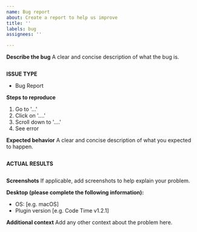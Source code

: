 ```yaml
---
name: Bug report
about: Create a report to help us improve
title: ''
labels: bug
assignees: ''

---
```

<!--- Verify first that your issue is not already reported on GitHub -->

**Describe the bug**
A clear and concise description of what the bug is.
```paste below

```
**ISSUE TYPE**
- Bug Report

**Steps to reproduce**
<!--- Describe exactly how to reproduce the problem -->

1. Go to '...'
2. Click on '....'
3. Scroll down to '....'
4. See error

<!--- HINT: You can paste gist.github.com links for larger files -->

**Expected behavior**
A clear and concise description of what you expected to happen.
```paste below

```

**ACTUAL RESULTS**
<!--- Describe what actually happened. -->
```paste below

```

**Screenshots**
If applicable, add screenshots to help explain your problem.

**Desktop (please complete the following information):**
 - OS: [e.g. macOS]
 - Plugin version [e.g. Code Time v1.2.1]

**Additional context**
Add any other context about the problem here.
```paste below

```
